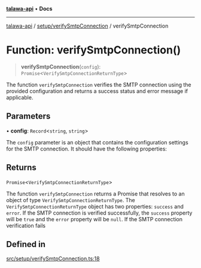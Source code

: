 [**talawa-api**](../../../README.md) • **Docs**

***

[talawa-api](../../../modules.md) / [setup/verifySmtpConnection](../README.md) / verifySmtpConnection

# Function: verifySmtpConnection()

> **verifySmtpConnection**(`config`): `Promise`\<`VerifySmtpConnectionReturnType`\>

The function `verifySmtpConnection` verifies the SMTP connection using the provided configuration
and returns a success status and error message if applicable.

## Parameters

• **config**: `Record`\<`string`, `string`\>

The `config` parameter is an object that contains the configuration settings for the
SMTP connection. It should have the following properties:

## Returns

`Promise`\<`VerifySmtpConnectionReturnType`\>

The function `verifySmtpConnection` returns a Promise that resolves to an object of type
`VerifySmtpConnectionReturnType`. The `VerifySmtpConnectionReturnType` object has two properties:
`success` and `error`. If the SMTP connection is verified successfully, the `success` property will
be `true` and the `error` property will be `null`. If the SMTP connection verification fails

## Defined in

[src/setup/verifySmtpConnection.ts:18](https://github.com/PalisadoesFoundation/talawa-api/blob/fe65d855b3d1e3e4af621340e7e8bfa0325634c1/src/setup/verifySmtpConnection.ts#L18)
